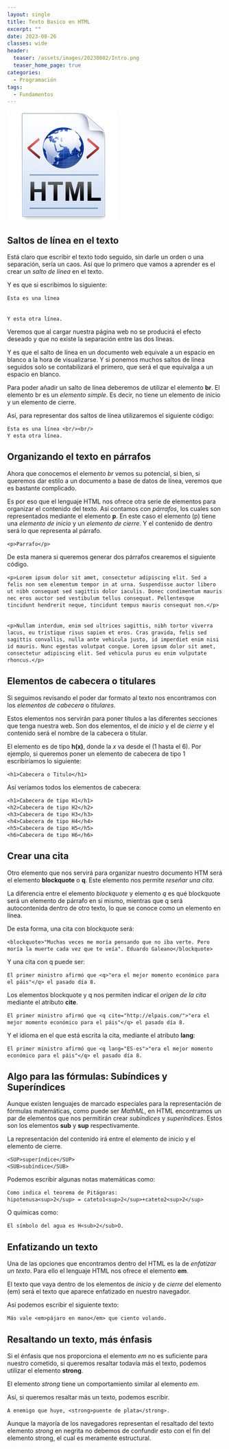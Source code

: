 ```yaml
---
layout: single
title: Texto Basico en HTML
excerpt: ""
date: 2023-08-26
classes: wide
header:
  teaser: /assets/images/20230802/Intro.png
  teaser_home_page: true
categories:
  - Programación
tags:
  - Fundamentos
---
```


![](/assets/images/20230802/Intro.png)

## Saltos de línea en el texto

Está claro que escribir el texto todo seguido, sin darle un orden o una separación, sería un caos. Así que lo primero que vamos a aprender es el crear un *salto de línea* en el texto.

Y es que si escribimos lo siguiente:

~~~
Esta es una línea


Y esta otra línea.
~~~

Veremos que al cargar nuestra página web no se producirá el efecto deseado y que no existe la separación entre las dos líneas.

Y es que el salto de línea en un documento web equivale a un espacio en blanco a la hora de visualizarse. Y si ponemos muchos saltos de línea seguidos solo se contabilizará el primero, que será el que equivalga a un espacio en blanco.

Para poder añadir un salto de línea deberemos de utilizar el elemento **br**. El elemento br es un *elemento simple*. Es decir, no tiene un elemento de inicio y un elemento de cierre.

Así, para representar dos saltos de línea utilizaremos el siguiente código:

~~~
Esta es una línea <br/><br/>
Y esta otra línea.
~~~

## Organizando el texto en párrafos

Ahora que conocemos el elemento *br* vemos su potencial, si bien, si queremos dar estilo a un documento a base de datos de línea, veremos que es bastante complicado.

Es por eso que el lenguaje HTML nos ofrece otra serie de elementos para organizar el contenido del texto. Así contamos con *párrafos*, los cuales son representados mediante el elemento **p**. En este caso el elemento (p) tiene una *elemento de inicio* y un *elemento de cierre*. Y el contenido de dentro será lo que representa al párrafo.

~~~
<p>Parrafo</p>
~~~

De esta manera si queremos generar dos párrafos crearemos el siguiente código.

~~~
<p>Lorem ipsum dolor sit amet, consectetur adipiscing elit. Sed a felis non sem elementum tempor in at urna. Suspendisse auctor libero ut nibh consequat sed sagittis dolor iaculis. Donec condimentum mauris nec eros auctor sed vestibulum tellus consequat. Pellentesque tincidunt hendrerit neque, tincidunt tempus mauris consequat non.</p>


<p>Nullam interdum, enim sed ultrices sagittis, nibh tortor viverra lacus, eu tristique risus sapien et eros. Cras gravida, felis sed sagittis convallis, nulla ante vehicula justo, id imperdiet enim nisi id mauris. Nunc egestas volutpat congue. Lorem ipsum dolor sit amet, consectetur adipiscing elit. Sed vehicula purus eu enim vulputate rhoncus.</p>
~~~

## Elementos de cabecera o titulares

Si seguimos revisando el poder dar formato al texto nos encontramos con los *elementos de cabecera* o *titulares*.

Estos elementos nos servirán para poner títulos a las diferentes secciones que tenga nuestra web. Son dos elementos, el de *inicio* y el de *cierre* y el contenido será el nombre de la cabecera o titular.

El elemento es de tipo **h(x)**, donde la *x* va desde el (1 hasta el 6). Por ejemplo, si queremos poner un elemento de cabecera de tipo 1 escribiríamos lo siguiente:

~~~
<h1>Cabecera o Titulo</h1>
~~~

Así veríamos todos los elementos de cabecera:

~~~
<h1>Cabecera de tipo H1</h1>
<h2>Cabecera de tipo H2</h2>
<h3>Cabecera de tipo H3</h3>
<h4>Cabecera de tipo H4</h4>
<h5>Cabecera de tipo H5</h5>
<h6>Cabecera de tipo H6</h6>
~~~

## Crear una cita

Otro elemento que nos servirá para organizar nuestro documento HTM será el elemento **blockquote** o **q**. Este elemento nos permite *reseñar una cita*.

La diferencia entre el elemento *blockquote* y elemento *q* es qué blockquote será un elemento de párrafo en si mismo, mientras que q será autocontenida dentro de otro texto, lo que se conoce como un elemento en línea.

De esta forma, una cita con blockquote será:

~~~
<blockquote>"Muchas veces me moría pensando que no iba verte. Pero moría la muerte cada vez que te veía". Eduardo Galeano</blockquote>
~~~

Y una cita con q puede ser:

~~~
El primer ministro afirmó que <q>"era el mejor momento económico para el páis"</q> el pasado día 8.
~~~

Los elementos blockquote y q nos permiten indicar el *origen de la cita* mediante el atributo **cite**.

~~~
El primer ministro afirmó que <q cite="http://elpais.com/">"era el mejor momento económico para el páis"</q> el pasado día 8.
~~~

Y el idioma en el que está escrita la cita, mediante el atributo **lang**:

~~~
El primer ministro afirmó que <q lang="ES-es">"era el mejor momento económico para el páis"</q> el pasado día 8.
~~~

## Algo para las fórmulas: Subíndices y Superíndices

Aunque existen lenguajes de marcado especiales para la representación de fórmulas matemáticas, como puede ser *MathML*, en HTML encontramos un par de elementos que nos permitirán crear *subíndices* y *superíndices*. Estos son los elementos **sub** y **sup** respectivamente.

La representación del contenido irá entre el elemento de inicio y el elemento de cierre.

~~~
<SUP>superíndice</SUP>
<SUB>subíndice</SUB>
~~~

Podemos escribir algunas notas matemáticas como:

~~~
Como indica el teorema de Pitágoras:
hipotenusa<sup>2</sup> = cateto1<sup>2</sup>+cateto2<sup>2</sup>
~~~

O químicas como:

~~~
El símbolo del agua es H<sub>2</sub>O.
~~~

## Enfatizando un texto

Una de las opciones que encontramos dentro del HTML es la de *enfatizar un texto*. Para ello el lenguaje HTML nos ofrece el elemento **em**.

El texto que vaya dentro de los elementos de *inicio* y de *cierre* del elemento (em) será el texto que aparece enfatizado en nuestro navegador.

Así podemos escribir el siguiente texto:

~~~
Más vale <em>pájaro en mano</em> que ciento volando.
~~~

## Resaltando un texto, más énfasis

Si el énfasis que nos proporciona el elemento *em* no es suficiente para nuestro cometido, si queremos resaltar todavía más el texto, podemos utilizar el elemento **strong**.

El elemento *strong* tiene un comportamiento similar al elemento *em*.

Así, si queremos resaltar más un texto, podemos escribir.

~~~
A enemigo que huye, <strong>puente de plata</strong>.
~~~

Aunque la mayoría de los navegadores representan el resaltado del texto elemento *strong* en negrita no debemos de confundir esto con el fin del elemento strong, el cual es meramente estructural.